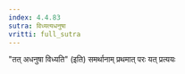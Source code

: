 ```yaml
---
index: 4.4.83
sutra: विध्यत्यधनुषा
vritti: full_sutra
---
```


"तत् अधनुषा विध्यति" (इति) समर्थानाम् प्रथमात् परः यत् प्रत्ययः 